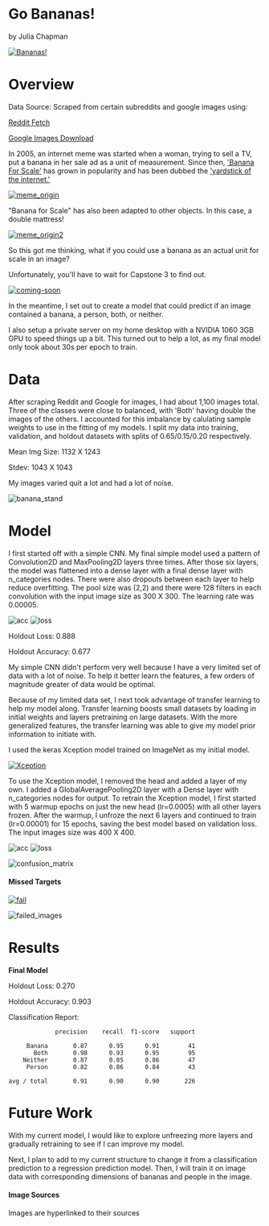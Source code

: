 # Go Bananas!

by Julia Chapman

[![Bananas!](graphics/keep-calm-and-go-bananas-21.png)](http://jalzymedicine.blogspot.com/2015/)

# Overview
Data Source: Scraped from certain subreddits and google images using:

[Reddit Fetch](https://github.com/nobodyme/reddit-fetch)

[Google Images Download](https://github.com/hardikvasa/google-images-download)

In 2005, an internet meme was started when a woman, trying to sell a TV, put a banana in her sale ad as a unit of measurement. Since then, ['Banana For Scale'](https://knowyourmeme.com/memes/banana-for-scale) has grown in popularity and has been dubbed the ['yardstick of the internet.'](https://www.dailydot.com/unclick/banana-for-scale-meme-history/)

[![meme_origin](graphics/meme1.jpg)](https://knowyourmeme.com/memes/banana-for-scale)

"Banana for Scale" has also been adapted to other objects. In this case, a double mattress!

[![meme_origin2](graphics/meme2.jpg)](https://knowyourmeme.com/memes/banana-for-scale)

So this got me thinking, what if you could use a banana as an actual unit for scale in an image?

Unfortunately, you'll have to wait for Capstone 3 to find out.

[![coming-soon](graphics/coming+soon.jpg)](http://www.housecallswithdrg.com/coming-soon/)

In the meantime, I set out to create a model that could predict if an image contained a banana, a person, both, or neither.

I also setup a private server on my home desktop with a NVIDIA 1060 3GB GPU to speed things up a bit. This turned out to help a lot, as my final model only took about 30s per epoch to train.

# Data

After scraping Reddit and Google for images, I had about 1,100 images total. Three of the classes were close to balanced, with 'Both' having double the images of the others. I accounted for this imbalance by calulating sample weights to use in the fitting of my models. I split my data into training, validation, and holdout datasets with splits of 0.65/0.15/0.20 respectively.

Mean Img Size: 1132 X 1243

Stdev: 1043 X 1043

My images varied quit a lot and had a lot of noise.

![banana_stand](graphics/banana_stand.jpg)

# Model

I first started off with a simple CNN. My final simple model used a pattern of Convolution2D and MaxPooling2D layers three times. After those six layers, the model was flattened into a dense layer with a final dense layer with n_categories nodes. There were also dropouts between each layer to help reduce overfitting. The pool size was (2,2) and there were 128 filters in each convolution with the input image size as 300 X 300. The learning rate was 0.00005.

![acc](graphics/Simple_CNN_acc_hist.png)
![loss](graphics/Simple_CNN_loss_hist.png)

Holdout Loss: 0.888

Holdout Accuracy: 0.677

My simple CNN didn't perform very well because I have a very limited set of data with a lot of noise. To help it better learn the features, a few orders of magnitude greater of data would be optimal.

Because of my limited data set, I next took advantage of transfer learning to help my model along. Transfer learning boosts small datasets by loading in initial weights and layers pretraining on large datasets. With the more generalized features, the transfer learning was able to give my model prior information to initiate with.

I used the keras Xception model trained on ImageNet as my initial model. 

[![Xception](graphics/imagenet_xception_flow.png)](https://www.pyimagesearch.com/2017/03/20/imagenet-vggnet-resnet-inception-xception-keras/)

To use the Xception model, I removed the head and added a layer of my own. I added a GlobalAveragePooling2D layer with a Dense layer with n_categories nodes for output.
To retrain the Xception model, I first started with 5 warmup epochs on just the new head (lr=0.0005) with all other layers frozen.
After the warmup, I unfroze the next 6 layers and continued to train (lr=0.00001) for 15 epochs, saving the best model based on validation loss. The input images size was 400 X 400.

![acc](graphics/Transfer_CNN_acc_hist.png)
![loss](graphics/Transfer_CNN_loss_hist.png)

![confusion_matrix](graphics/Confusion_Matrix_with_weights.png)

#### Missed Targets

[![fail](graphics/fail.jpg)](https://bized.aacsb.edu/articles/2017/11/why-its-fine-to-fail)

![failed_images](graphics/failed_images.png)

# Results

**Final Model**

Holdout Loss: 0.270

Holdout Accuracy: 0.903

Classification Report:

```
             precision    recall  f1-score   support

     Banana       0.87      0.95      0.91        41
       Both       0.98      0.93      0.95        95
    Neither       0.87      0.85      0.86        47
     Person       0.82      0.86      0.84        43

avg / total       0.91      0.90      0.90       226
```

# Future Work

With my current model, I would like to explore unfreezing more layers and gradually retraining to see if I can improve my model.

Next, I plan to add to my current structure to change it from a classification prediction to a regression prediction model. Then, I will train it on image data with corresponding dimensions of bananas and people in the image.

#### Image Sources

Images are hyperlinked to their sources

